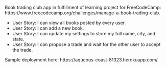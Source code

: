 <p>Book trading club app in fulfillment of learning project for FreeCodeCamp: https://www.freecodecamp.org/challenges/manage-a-book-trading-club.</p>

<ul>
<li>User Story: I can view all books posted by every user.</li>
<li>User Story: I can add a new book.</li>
<li>User Story: I can update my settings to store my full name, city, and state.</li>
<li>User Story: I can propose a trade and wait for the other user to accept the trade.</li>
</ul>

<p>Sample deployment here: https://aqueous-coast-81323.herokuapp.com/</p>